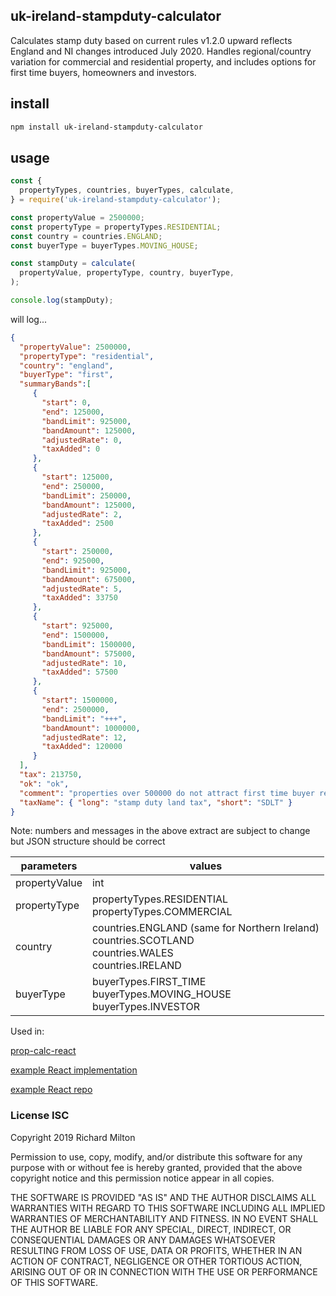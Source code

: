 ## uk-ireland-stampduty-calculator

Calculates stamp duty based on current rules v1.2.0 upward reflects England and NI changes introduced July 2020. 
Handles regional/country variation for commercial and residential property,
and includes options for first time buyers, homeowners and investors.

## install
```bash
npm install uk-ireland-stampduty-calculator
```

## usage
```javascript
const {
  propertyTypes, countries, buyerTypes, calculate,
} = require('uk-ireland-stampduty-calculator');

const propertyValue = 2500000;
const propertyType = propertyTypes.RESIDENTIAL;
const country = countries.ENGLAND;
const buyerType = buyerTypes.MOVING_HOUSE;

const stampDuty = calculate(
  propertyValue, propertyType, country, buyerType,
);

console.log(stampDuty);
```
will log...

```json
{ 
  "propertyValue": 2500000,
  "propertyType": "residential",
  "country": "england",
  "buyerType": "first",
  "summaryBands":[
     {
       "start": 0,
       "end": 125000,
       "bandLimit": 925000,
       "bandAmount": 125000,
       "adjustedRate": 0,
       "taxAdded": 0
     },
     {
       "start": 125000,
       "end": 250000,
       "bandLimit": 250000,
       "bandAmount": 125000,
       "adjustedRate": 2,
       "taxAdded": 2500
     },
     {
       "start": 250000,
       "end": 925000,
       "bandLimit": 925000,
       "bandAmount": 675000,
       "adjustedRate": 5,
       "taxAdded": 33750
     },
     {
       "start": 925000,
       "end": 1500000,
       "bandLimit": 1500000,
       "bandAmount": 575000,
       "adjustedRate": 10,
       "taxAdded": 57500
     },
     {
       "start": 1500000,
       "end": 2500000,
       "bandLimit": "+++",
       "bandAmount": 1000000,
       "adjustedRate": 12,
       "taxAdded": 120000
     }
  ],
  "tax": 213750,
  "ok": "ok",
  "comment": "properties over 500000 do not attract first time buyer relief",
  "taxName": { "long": "stamp duty land tax", "short": "SDLT" }
}
```

Note: numbers and messages in the above extract are subject to change but JSON structure should be correct

 | parameters | values |
 | --- | --- |
 | propertyValue | int |
 | propertyType | propertyTypes.RESIDENTIAL<br/>propertyTypes.COMMERCIAL |
 | country | countries.ENGLAND (same for Northern Ireland)<br/>countries.SCOTLAND<br/>countries.WALES<br/>countries.IRELAND |
 | buyerType | buyerTypes.FIRST_TIME<br/>buyerTypes.MOVING_HOUSE<br/>buyerTypes.INVESTOR |

Used in:

[prop-calc-react](https://richmilton.github.io/prop-calc-react/)

[example React implementation](https://richmilton.github.io/stamp-duty-web)

[example React repo](https://github.com/richmilton/stamp-duty-web)
  

### License ISC

Copyright 2019 Richard Milton

Permission to use, copy, modify, and/or distribute this software for any purpose with or without fee is hereby granted, provided that the above copyright notice and this permission notice appear in all copies.

THE SOFTWARE IS PROVIDED "AS IS" AND THE AUTHOR DISCLAIMS ALL WARRANTIES WITH REGARD TO THIS SOFTWARE INCLUDING ALL IMPLIED WARRANTIES OF MERCHANTABILITY AND FITNESS. IN NO EVENT SHALL THE AUTHOR BE LIABLE FOR ANY SPECIAL, DIRECT, INDIRECT, OR CONSEQUENTIAL DAMAGES OR ANY DAMAGES WHATSOEVER RESULTING FROM LOSS OF USE, DATA OR PROFITS, WHETHER IN AN ACTION OF CONTRACT, NEGLIGENCE OR OTHER TORTIOUS ACTION, ARISING OUT OF OR IN CONNECTION WITH THE USE OR PERFORMANCE OF THIS SOFTWARE.
